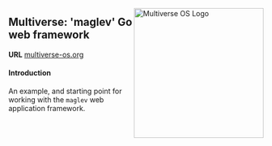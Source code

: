 [<img src="https://avatars2.githubusercontent.com/u/24763891?s=400&u=c1150e7da5667f47159d433d8e49dad99a364f5f&v=4"  width="256px" height="256px" align="right" alt="Multiverse OS Logo">](https://github.com/multiverse-os)

## Multiverse: 'maglev' Go web framework
**URL** [multiverse-os.org](https://multiverse-os.org)

#### Introduction
An example, and starting point for working with the `maglev` web application
framework.  


